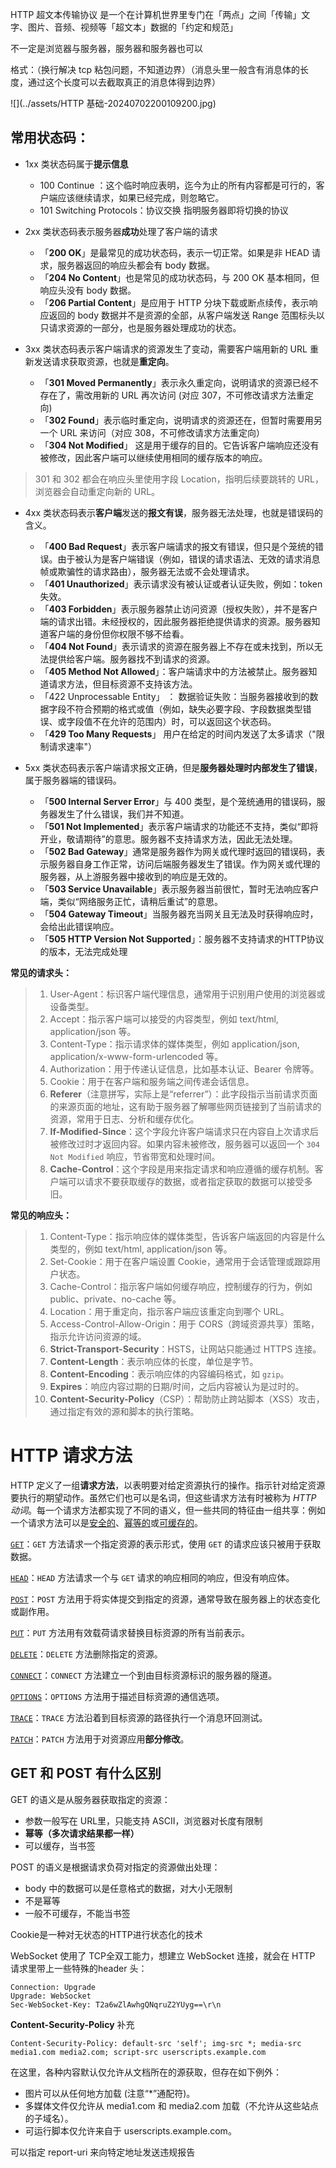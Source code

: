 HTTP 超文本传输协议 是一个在计算机世界里专门在「两点」之间「传输」文字、图片、音频、视频等「超文本」数据的「约定和规范」

不一定是浏览器与服务器，服务器和服务器也可以

格式：（换行解决 tcp 粘包问题，不知道边界）（消息头里一般含有消息体的长度，通过这个长度可以去截取真正的消息体得到边界）

![](../assets/HTTP 基础-20240702200109200.jpg)

## 常用状态码：

- 1xx 类状态码属于**提示信息**
	- 100 Continue ：这个临时响应表明，迄今为止的所有内容都是可行的，客户端应该继续请求，如果已经完成，则忽略它。
	- 101 Switching Protocols：协议交换 指明服务器即将切换的协议

- 2xx 类状态码表示服务器**成功**处理了客户端的请求

	- 「**200 OK**」是最常见的成功状态码，表示一切正常。如果是非 HEAD 请求，服务器返回的响应头都会有 body 数据。
	- 「**204 No Content**」也是常见的成功状态码，与 200 OK 基本相同，但响应头没有 body 数据。
	- 「**206 Partial Content**」是应用于 HTTP 分块下载或断点续传，表示响应返回的 body 数据并不是资源的全部，从客户端发送 Range 范围标头以只请求资源的一部分，也是服务器处理成功的状态。

- 3xx 类状态码表示客户端请求的资源发生了变动，需要客户端用新的 URL 重新发送请求获取资源，也就是**重定向**。

	- 「**301 Moved Permanently**」表示永久重定向，说明请求的资源已经不存在了，需改用新的 URL 再次访问 (对应 307，不可修改请求方法重定向)
	- 「**302 Found**」表示临时重定向，说明请求的资源还在，但暂时需要用另一个 URL 来访问（对应 308，不可修改请求方法重定向）
	- 「**304 Not Modified**」 这是用于缓存的目的。它告诉客户端响应还没有被修改，因此客户端可以继续使用相同的缓存版本的响应。

> 301 和 302 都会在响应头里使用字段 Location，指明后续要跳转的 URL，浏览器会自动重定向新的 URL。

- 4xx 类状态码表示**客户端**发送的**报文有误**，服务器无法处理，也就是错误码的含义。

	- 「**400 Bad Request**」表示客户端请求的报文有错误，但只是个笼统的错误。由于被认为是客户端错误（例如，错误的请求语法、无效的请求消息帧或欺骗性的请求路由），服务器无法或不会处理请求。
	- 「**401 Unauthorized**」表示请求没有被认证或者认证失败，例如：token 失效。
	- 「**403 Forbidden**」表示服务器禁止访问资源（授权失败），并不是客户端的请求出错。未经授权的，因此服务器拒绝提供请求的资源。服务器知道客户端的身份但你权限不够不给看。
	- 「**404 Not Found**」表示请求的资源在服务器上不存在或未找到，所以无法提供给客户端。服务器找不到请求的资源。
	- 「**405  Method Not Allowed**」：客户端请求中的方法被禁止。服务器知道请求方法，但目标资源不支持该方法。
	- 「422 Unprocessable Entity」 ： 数据验证失败：当服务器接收到的数据字段不符合预期的格式或值（例如，缺失必要字段、字段数据类型错误、或字段值不在允许的范围内）时，可以返回这个状态码。
	- 「**429 Too Many Requests**」 用户在给定的时间内发送了太多请求（"限制请求速率"）

- 5xx 类状态码表示客户端请求报文正确，但是**服务器处理时内部发生了错误**，属于服务器端的错误码。

	- 「**500 Internal Server Error**」与 400 类型，是个笼统通用的错误码，服务器发生了什么错误，我们并不知道。
	- 「**501 Not Implemented**」表示客户端请求的功能还不支持，类似“即将开业，敬请期待”的意思。服务器不支持请求方法，因此无法处理。
	- 「**502 Bad Gateway**」通常是服务器作为网关或代理时返回的错误码，表示服务器自身工作正常，访问后端服务器发生了错误。作为网关或代理的服务器，从上游服务器中接收到的响应是无效的。
	- 「**503 Service Unavailable**」表示服务器当前很忙，暂时无法响应客户端，类似“网络服务正忙，请稍后重试”的意思。
	- 「**504 Gateway Timeout**」当服务器充当网关且无法及时获得响应时，会给出此错误响应。
	- 「**505 HTTP Version Not Supported**」：服务器不支持请求的HTTP协议的版本，无法完成处理


**常见的请求头：**

> 1. User-Agent：标识客户端代理信息，通常用于识别用户使用的浏览器或设备类型。
> 2. Accept：指示客户端可以接受的内容类型，例如 text/html, application/json 等。
> 3. Content-Type：指示请求体的媒体类型，例如 application/json, application/x-www-form-urlencoded 等。
> 4. Authorization：用于传递认证信息，比如基本认证、Bearer 令牌等。
> 5. Cookie：用于在客户端和服务端之间传递会话信息。
> 6. **Referer**（注意拼写，实际上是“referrer”）：此字段指示当前请求页面的来源页面的地址，这有助于服务器了解哪些网页链接到了当前请求的资源，常用于日志、分析和缓存优化。
> 7. **If-Modified-Since**：这个字段允许客户端请求只在内容自上次请求后被修改过时才返回内容。如果内容未被修改，服务器可以返回一个 `304 Not Modified` 响应，节省带宽和处理时间。
> 8. **Cache-Control**：这个字段是用来指定请求和响应遵循的缓存机制。客户端可以请求不要获取缓存的数据，或者指定获取的数据可以接受多旧。

**常见的响应头：**

> 1. Content-Type：指示响应体的媒体类型，告诉客户端返回的内容是什么类型的，例如 text/html, application/json 等。
> 2. Set-Cookie：用于在客户端设置 Cookie，通常用于会话管理或跟踪用户状态。
> 3. Cache-Control：指示客户端如何缓存响应，控制缓存的行为，例如 public、private、no-cache 等。
> 4. Location：用于重定向，指示客户端应该重定向到哪个 URL。
> 5. Access-Control-Allow-Origin：用于 CORS（跨域资源共享）策略，指示允许访问资源的域。
> 6. **Strict-Transport-Security**：HSTS，让网站只能通过 HTTPS 连接。
> 7. **Content-Length**：表示响应体的长度，单位是字节。
> 8. **Content-Encoding**：表示响应体的内容编码格式，如 `gzip`。
> 9. **Expires**：响应内容过期的日期/时间，之后内容被认为是过时的。
> 10. **Content-Security-Policy**（CSP）：帮助防止跨站脚本（XSS）攻击，通过指定有效的源和脚本的执行策略。


# HTTP 请求方法

HTTP 定义了一组**请求方法**，以表明要对给定资源执行的操作。指示针对给定资源要执行的期望动作。虽然它们也可以是名词，但这些请求方法有时被称为 _HTTP 动词_。每一个请求方法都实现了不同的语义，但一些共同的特征由一组共享：例如一个请求方法可以是[安全的](https://developer.mozilla.org/zh-CN/docs/Glossary/Safe)、[幂等的](https://developer.mozilla.org/zh-CN/docs/Glossary/Idempotent)或[可缓存的](https://developer.mozilla.org/zh-CN/docs/Glossary/Cacheable)。

[`GET`](https://developer.mozilla.org/zh-CN/docs/Web/HTTP/Methods/GET)：`GET` 方法请求一个指定资源的表示形式，使用 `GET` 的请求应该只被用于获取数据。

[`HEAD`](https://developer.mozilla.org/zh-CN/docs/Web/HTTP/Methods/HEAD)：`HEAD` 方法请求一个与 `GET` 请求的响应相同的响应，但没有响应体。

[`POST`](https://developer.mozilla.org/zh-CN/docs/Web/HTTP/Methods/POST)：`POST` 方法用于将实体提交到指定的资源，通常导致在服务器上的状态变化或副作用。

[`PUT`](https://developer.mozilla.org/zh-CN/docs/Web/HTTP/Methods/PUT)：`PUT` 方法用有效载荷请求替换目标资源的所有当前表示。

[`DELETE`](https://developer.mozilla.org/zh-CN/docs/Web/HTTP/Methods/DELETE)：`DELETE` 方法删除指定的资源。

[`CONNECT`](https://developer.mozilla.org/zh-CN/docs/Web/HTTP/Methods/CONNECT)：`CONNECT` 方法建立一个到由目标资源标识的服务器的隧道。

[`OPTIONS`](https://developer.mozilla.org/zh-CN/docs/Web/HTTP/Methods/OPTIONS)：`OPTIONS` 方法用于描述目标资源的通信选项。

[`TRACE`](https://developer.mozilla.org/zh-CN/docs/Web/HTTP/Methods/TRACE)：`TRACE` 方法沿着到目标资源的路径执行一个消息环回测试。

[`PATCH`](https://developer.mozilla.org/zh-CN/docs/Web/HTTP/Methods/PATCH)：`PATCH` 方法用于对资源应用**部分修改**。

## GET 和 POST 有什么区别

GET 的语义是从服务器获取指定的资源：

- 参数一般写在 URL里，只能支持 ASCII，浏览器对长度有限制
- **幂等（多次请求结果都一样）**
- 可以缓存，当书签

POST 的语义是根据请求负荷对指定的资源做出处理：

- body 中的数据可以是任意格式的数据，对大小无限制
- 不是幂等
- 一般不可缓存，不能当书签

Cookie是一种对无状态的HTTP进行状态化的技术

WebSocket 使用了 TCP全双工能力，想建立 WebSocket 连接，就会在 HTTP 请求里带上一些特殊的header 头：

```http
Connection: Upgrade
Upgrade: WebSocket
Sec-WebSocket-Key: T2a6wZlAwhgQNqruZ2YUyg==\r\n
```


**Content-Security-Policy** 补充

```http
Content-Security-Policy: default-src 'self'; img-src *; media-src media1.com media2.com; script-src userscripts.example.com
```

在这里，各种内容默认仅允许从文档所在的源获取，但存在如下例外：

- 图片可以从任何地方加载 (注意“*”通配符)。
- 多媒体文件仅允许从 media1.com 和 media2.com 加载（不允许从这些站点的子域名）。
- 可运行脚本仅允许来自于 userscripts.example.com。


可以指定 report-uri 来向特定地址发送违规报告 
